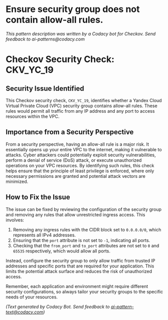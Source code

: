 # Ensure security group does not contain allow-all rules.

_This pattern description was written by a Codacy bot for Checkov. Send feedback to ai-patterns@codacy.com_

# Checkov Security Check: CKV_YC_19

## Security Issue Identified
This Checkov security check, `CKV_YC_19`, identifies whether a Yandex Cloud Virtual Private Cloud (VPC) security group contains allow-all rules. These rules would permit all traffic from any IP address and any port to access resources within the VPC.

## Importance from a Security Perspective
From a security perspective, having an allow-all rule is a major risk. It essentially opens up your entire VPC to the internet, making it vulnerable to attacks. Cyber attackers could potentially exploit security vulnerabilities, perform a denial of service (DoS) attack, or execute unauthorized operations on your VPC resources. By identifying such rules, this check helps ensure that the principle of least privilege is enforced, where only necessary permissions are granted and potential attack vectors are minimized.

## How to Fix the Issue
The issue can be fixed by reviewing the configuration of the security group and removing any rules that allow unrestricted ingress access. This involves:

1. Removing any ingress rules with the CIDR block set to `0.0.0.0/0`, which represents all IPv4 addresses.
2. Ensuring that the `port` attribute is not set to `-1`, indicating all ports.
3. Checking that the `from_port` and `to_port` attributes are not set to `0` and `65535` respectively, which would allow all ports.

Instead, configure the security group to only allow traffic from trusted IP addresses and specific ports that are required for your application. This limits the potential attack surface and reduces the risk of unauthorized access.

Remember, each application and environment might require different security configurations, so always tailor your security groups to the specific needs of your resources.

_(Text generated by Codacy Bot. Send feedback to ai-pattern-text@codacy.com)_
